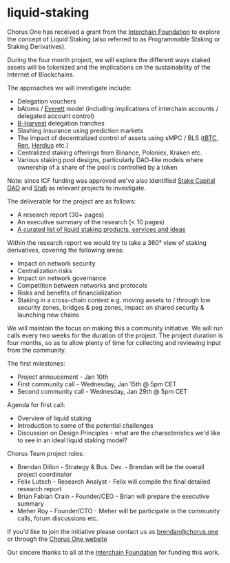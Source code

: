 # liquid-staking

Chorus One has received a grant from the [Interchain Foundation](https://interchain.io/) to explore the concept of Liquid Staking (also referred to as Programmable Staking or Staking Derivatives). 

During the four month project, we will explore the different ways staked assets will be tokenized and the implications on the sustainability of the Internet of Blockchains.

The approaches we will investigate include:
- Delegation vouchers
- bAtoms / [Everett](https://www.everett.zone/) model (including implications of interchain accounts / delegated account control)
- [B-Harvest](https://bharvest.io/) delegation tranches
- Slashing insurance using prediction markets
- The impact of decentralized control of assets using sMPC / BLS ([tBTC](https://tbtc.network/), [Ren](https://renproject.io/), [Herdius](https://herdius.com/) etc.)
- Centralized staking offerings from Binance, Poloniex, Kraken etc.
- Various staking pool designs, particularly DAO-like models where ownership of a share of the pool is controlled by a token

Note: since ICF funding was approved we've also identified [Stake Capital DAO](https://medium.com/stakecapital/introducing-stake-dao-by-stake-capital-claiming-future-yield-revenue-7059e0781328) and [Stafi](http://stafi.io/) as relevant projects to investigate.

The deliverable for the project are as follows:
- A research report (30+ pages) 
- An executive summary of the research (< 10 pages)  
- [A curated list of liquid staking products, services and ideas](/awesome-liquid-staking.md) 

Within the research report we would try to take a 360° view of staking derivatives, covering the following areas: 
- Impact on network security
- Centralization risks
- Impact on network governance
- Competition between networks and protocols
- Risks and benefits of financialization
- Staking in a cross-chain context e.g. moving assets to / through low security zones, bridges & peg zones, impact on shared security & launching new chains

We will maintain the focus on making this a community initiative. We will run calls every two weeks for the duration of the project. The project duration is four months, so as to allow plenty of time for collecting and reviewing input from the community. 

The first milestones:
- Project annoucement - Jan 10th
- First community call - Wednesday, Jan 15th @ 5pm CET
- Second community call - Wednesday, Jan 29th @ 5pm CET

Agenda for first call:
- Overview of liquid staking
- Introduction to some of the potential challenges
- Discussion on Design Principles - what are the characteristics we'd like to see in an ideal liquid staking model?

Chorus Team project roles:
- Brendan Dillon - Strategy & Bus. Dev. - Brendan will be the overall project coordinator
- Felix Lutsch - Research Analyst - Felix will compile the final detailed research report
- Brian Fabian Crain - Founder/CEO - Brian will prepare the executive summary
- Meher Roy - Founder/CTO - Meher will be participate in the community calls, forum discussions etc.

If you'd like to join the initiative please contact us as brendan@chorus.one or through the [Chorus One website](https://chorus.one)

Our sincere thanks to all at the [Interchain Foundation](https://interchain.io/) for funding this work.


